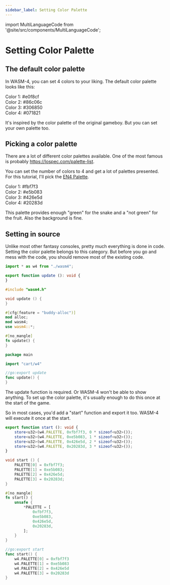 ```yaml
---
sidebar_label: Setting Color Palette
---
```


import MultiLanguageCode from '@site/src/components/MultiLanguageCode';

# Setting Color Palette

## The default color palette

In WASM-4, you can set 4 colors to your liking. The default color palette looks like this:

<div className="row row--no-gutters">
    <div className="col col--2" style={{padding: "1.5rem", background: "#e0f8cf", color: "#000"}}>Color 1: #e0f8cf</div>
    <div className="col col--2" style={{padding: "1.5rem", background: "#86c06c", color: "#000"}}>Color 2: #86c06c</div>
    <div className="col col--2" style={{padding: "1.5rem", background: "#306850", color: "#fff"}}>Color 3: #306850</div>
    <div className="col col--2" style={{padding: "1.5rem", background: "#071821", color: "#fff"}}>Color 4: #071821</div>
</div>

It's inspired by the color palette of the original gameboy. But you can set your own palette too.

## Picking a color palette

There are a lot of different color palettes available. One of the most famous is probably https://lospec.com/palette-list.

You can set the number of colors to 4 and get a lot of palettes presented. For this tutorial, I'll pick the [EN4 Palette](https://lospec.com/palette-list/en4).

<div className="row row--no-gutters">
    <div className="col col--2" style={{padding: "1.5rem", background: "#fbf7f3", color: "#000"}}>Color 1: #fbf7f3</div>
    <div className="col col--2" style={{padding: "1.5rem", background: "#e5b083", color: "#000"}}>Color 2: #e5b083</div>
    <div className="col col--2" style={{padding: "1.5rem", background: "#426e5d", color: "#fff"}}>Color 3: #426e5d</div>
    <div className="col col--2" style={{padding: "1.5rem", background: "#20283d", color: "#fff"}}>Color 4: #20283d</div>
</div>

This palette provides enough "green" for the snake and a "not green" for the fruit. Also the background is fine.

## Setting in source

Unlike most other fantasy consoles, pretty much everything is done in code. Setting the color palette belongs to this category. But before you go and mess with the code, you should remove most of the existing code.

<MultiLanguageCode>

```typescript
import * as w4 from "./wasm4";

export function update (): void {
}
```

```c
#include "wasm4.h"

void update () {
}
```

```rust
#[cfg(feature = "buddy-alloc")]
mod alloc;
mod wasm4;
use wasm4::*;

#[no_mangle]
fn update() {
}
```

```go
package main

import "cart/w4"

//go:export update
func update() {
}
```

</MultiLanguageCode>

The update function is required. Or WASM-4 won't be able to show anything. To set up the color palette, it's usually enough to do this once at the start of the game.

So in most cases, you'd add a "start" function and export it too. WASM-4 will execute it once at the start.

<MultiLanguageCode>

```typescript
export function start (): void {
    store<u32>(w4.PALETTE, 0xfbf7f3, 0 * sizeof<u32>());
    store<u32>(w4.PALETTE, 0xe5b083, 1 * sizeof<u32>());
    store<u32>(w4.PALETTE, 0x426e5d, 2 * sizeof<u32>());
    store<u32>(w4.PALETTE, 0x20283d, 3 * sizeof<u32>());
}
```

```c
void start () {
    PALETTE[0] = 0xfbf7f3;
    PALETTE[1] = 0xe5b083;
    PALETTE[2] = 0x426e5d;
    PALETTE[3] = 0x20283d;
}
```

```rust
#[no_mangle]
fn start() {
    unsafe {
        *PALETTE = [
            0xfbf7f3,
            0xe5b083,
            0x426e5d,
            0x20283d,
        ];
    }
}
```

```go
//go:export start
func start() {
    w4.PALETTE[0] = 0xfbf7f3
    w4.PALETTE[1] = 0xe5b083
    w4.PALETTE[2] = 0x426e5d
    w4.PALETTE[3] = 0x20283d
}
```

</MultiLanguageCode>
